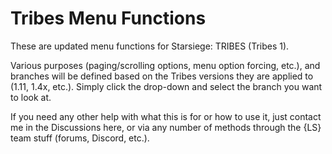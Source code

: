 # Tribes Menu Functions

These are updated menu functions for Starsiege: TRIBES (Tribes 1).

Various purposes (paging/scrolling options, menu option forcing, etc.), and branches will be defined based on the Tribes versions they are applied to (1.11, 1.4x, etc.). Simply click the drop-down and select the branch you want to look at.

If you need any other help with what this is for or how to use it, just contact me in the Discussions here, or via any number of methods through the {LS} team stuff (forums, Discord, etc.).
